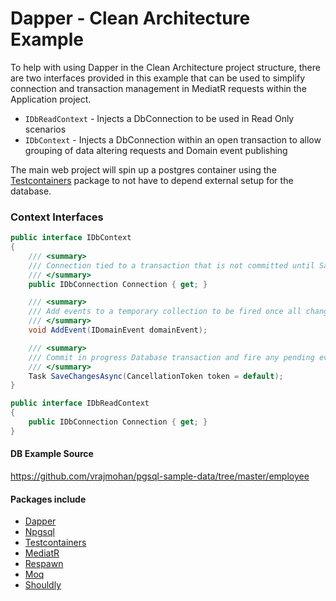 # Dapper - Clean Architecture Example

To help with using Dapper in the Clean Architecture project structure, there are two interfaces provided in this example
that can be used to simplify connection and transaction management in MediatR requests within the Application project.

* `IDbReadContext` - Injects a DbConnection to be used in Read Only scenarios
* `IDbContext` - Injects a DbConnection within an open transaction to allow grouping of data altering requests and Domain event publishing

The main web project will spin up a postgres container
using the [Testcontainers](https://github.com/testcontainers/testcontainers-dotnet) package to not have to depend
external setup for the database.

### Context Interfaces

```csharp
public interface IDbContext
{
    /// <summary>
    /// Connection tied to a transaction that is not committed until SaveChangesAsync is called
    /// </summary>
    public IDbConnection Connection { get; }

    /// <summary>
    /// Add events to a temporary collection to be fired once all changes have been successfully saved
    /// </summary>
    void AddEvent(IDomainEvent domainEvent);

    /// <summary>
    /// Commit in progress Database transaction and fire any pending events after successful commit
    /// </summary>
    Task SaveChangesAsync(CancellationToken token = default);
}
```

```csharp
public interface IDbReadContext
{
    public IDbConnection Connection { get; }
}
```

#### DB Example Source

https://github.com/vrajmohan/pgsql-sample-data/tree/master/employee

#### Packages include

* [Dapper](https://github.com/DapperLib/Dapper)
* [Npgsql](https://www.npgsql.org/)
* [Testcontainers](https://github.com/testcontainers/testcontainers-dotnet)
* [MediatR](https://github.com/jbogard/MediatR)
* [Respawn](https://github.com/jbogard/Respawn)
* [Moq](https://github.com/moq/moq)
* [Shouldly](https://docs.shouldly.org/)

